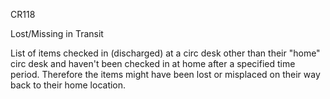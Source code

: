 CR118

Lost/Missing in Transit

List of  items checked in (discharged) at a circ desk other than their "home" circ desk and haven't been checked in at home after a specified time period. Therefore the items might have been lost or misplaced on their way back to their home location.
